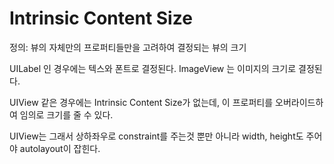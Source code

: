 Intrinsic Content Size
===

정의: 뷰의 자체만의 프로퍼티들만을 고려하여 결정되는 뷰의 크기

UILabel 인 경우에는 텍스와 폰트로 결정된다. ImageView 는 이미지의 크기로 결정된다.

UIView 같은 경우에는 Intrinsic Content Size가 없는데, 이 프로퍼티를 오버라이드하여 임의로 크기를 줄 수 있다.

UIView는 그래서 상하좌우로 constraint를 주는것 뿐만 아니라 width, height도 주어야 autolayout이 잡힌다.